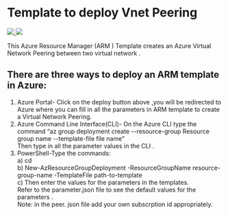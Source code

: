 # Template to deploy  Vnet Peering
<a href="https://portal.azure.com/#create/Microsoft.Template/uri/https%3A%2F%2Fraw.githubusercontent.com%2Fdevyanshi-t%2FAzureResourceTemplate%2Fmaster%2FPeering%2Fpeer.json"  target="_blank">
<img src="http://azuredeploy.net/deploybutton.png"/> 
</a>

<a href="http://armviz.io/#/?load=https%3A%2F%2Fraw.githubusercontent.com%2FAzure%2Fazure-quickstart-templates%2Fmaster%2F101-AAD-DomainServices%2Fazuredeploy.json" target="_blank">
<img src="http://armviz.io/visualizebutton.png"/> 
</a>



This Azure Resource Manager (ARM ) Template creates an Azure Virtual  Network  Peering  between two virtual network .

## There are three ways to deploy an ARM template in Azure:
1. Azure Portal- Click on the deploy button above ,you will be redirected  to Azure where you can fill in all the parameters  in ARM template to create a Virtual Network Peering.<br/>
2. Azure Command Line Interface(CLI)- On the Azure CLI type the command “az group deployment create --resource-group Resource group name --template-file file name” <br/>Then type in all the parameter  values in the CLI .<br/>
3. PowerShell-Type the commands:<br/> 
a) cd <br/>
b) New-AzResourceGroupDeployment -ResourceGroupName resource-group-name -TemplateFile path-to-template <br/>
c) Then enter the values for the parameters in the templates.<br/>
 Refer to the parameter.json file to see the default values for the parameters .<br/>
 Note: in the peer. json file add your own subscrption id appropriately.

